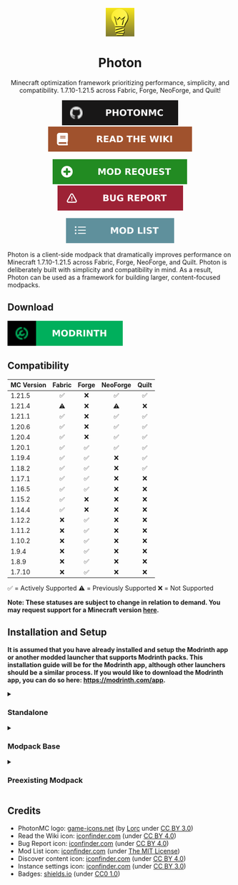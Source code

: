 <!--Head-->
<div align=center>

<img src="photon-logo.png"></img>

# Photon

Minecraft optimization framework prioritizing performance, simplicity, and compatibility. 1.7.10-1.21.5 across Fabric, Forge, NeoForge, and Quilt!

[![PhotonMC](github-link.svg)](https://github.com/RealWTBking/photon)
[![Read the Wiki](wiki-link.svg)](https://github.com/RealWTBking/photon/wiki)

[![Mod Request](modrequest-link.svg)](https://github.com/RealWTBking/photon/issues/new?template=mod-request.yml)
[![Bug Report](bugreport-link.svg)](https://github.com/RealWTBking/photon/issues/new?template=bug-report.yml)

[![Modlist](modlist-link.svg)](https://github.com/RealWTBking/photon/blob/main/MODLIST.md)

</div>

Photon is a client-side modpack that dramatically improves performance on Minecraft 1.7.10-1.21.5 across Fabric, Forge, NeoForge, and Quilt. Photon is deliberately built with simplicity and compatibility in mind. As a result, Photon can be used as a framework for building larger, content-focused modpacks.

<!--Download-->
## Download

[![Modrinth](modrinth-link.svg)](https://modrinth.com/modpack/phtn)

<!--Compatibility-->
## Compatibility

| MC Version | Fabric | Forge | NeoForge | Quilt |
|------------|:------:|:-----:|:--------:|:-----:|
| 1.21.5     |   ✅  |   ❌  |    ✅   |   ✅  |
| 1.21.4     |   ⚠️  |   ❌  |    ⚠️   |   ❌  |
| 1.21.1     |   ✅  |   ❌  |    ✅   |   ✅  |
| 1.20.6     |   ✅  |   ❌  |    ✅   |   ✅  |
| 1.20.4     |   ✅  |   ❌  |    ✅   |   ✅  |
| 1.20.1     |   ✅  |   ✅  |    ✅   |   ✅  |
| 1.19.4     |   ✅  |   ✅  |    ❌   |   ✅  |
| 1.18.2     |   ✅  |   ✅  |    ❌   |   ✅  |
| 1.17.1     |   ✅  |   ✅  |    ❌   |   ❌  |
| 1.16.5     |   ✅  |   ✅  |    ❌   |   ❌  |
| 1.15.2     |   ✅  |   ❌  |    ❌   |   ❌  |
| 1.14.4     |   ✅  |   ❌  |    ❌   |   ❌  |
| 1.12.2     |   ❌  |   ✅  |    ❌   |   ❌  |
| 1.11.2     |   ❌  |   ✅  |    ❌   |   ❌  |
| 1.10.2     |   ❌  |   ✅  |    ❌   |   ❌  |
| 1.9.4      |   ❌  |   ✅  |    ❌   |   ❌  |
| 1.8.9      |   ❌  |   ✅  |    ❌   |   ❌  |
| 1.7.10     |   ❌  |   ✅  |    ❌   |   ❌  |

✅ = Actively Supported
⚠️ = Previously Supported
❌ = Not Supported

**Note: These statuses are subject to change in relation to demand. You may request support for a Minecraft version [here](https://github.com/RealWTBking/photon/issues/new?template=version-request.yml).**

<!--Installation-->
## Installation and Setup

**It is assumed that you have already installed and setup the Modrinth app or another modded launcher that supports Modrinth packs. This installation guide will be for the Modrinth app, although other launchers should be a similar process. If you would like to download the Modrinth app, you can do so here: https://modrinth.com/app.**

<details>
    <summary><h3>Standalone</h3></summary>
    Installation guide for using Photon standalone without any additional mods or configuration.
    <h4>Downloading</h4>
    <ol>
        <li>Launch the Modrinth app</li>
        <li>Click the <code><img src="discover-content.png" style="vertical-align:middle; display:inline"> Discover content</code> icon on the left sidebar</li>
        <li>Search for <code>Photon</code> under <code>Modpacks</code></li>
        <li>Click on the <code><img src="photon-icon.png" style="vertical-align:middle; display:inline"> Photon Icon</code></li>
        <li>Navigate to <code>Versions</code></li>
        <li>Filter to your desired Modloader and Minecraft Version by using the <code>Platform</code> and <code>Game versions</code> dropdown menus</li>
        <li>Select the newest Photon release (First option)</li>
        <li>Click <code>Install</code></li>
    </ol>
    <h4>Updating</h4>
    <ol>
        <li>Select your Photon instance (<b>Don't click <code>Play</code></b>)</li>
        <li>Click the green <code>Update pack</code> option next to <code>Refresh</code></li>
        <li>Scroll until you find the newest release of Photon for <b>your desired modloader and Minecraft version</b> (If the newest choice for your modloader and MC version has a gray check next to it, you are up to date)</li>
        <li>Click the green, antiparallel <code>arrows icon</code> next to your chosen Photon release</li>
    </ol>
</details>

<details>
    <summary><h3>Modpack Base</h3></summary>
    Installation guide for using Photon as a base for your modpack (<b>not a guide on how to properly create a modpack</b>).
    <h4>Downloading</h4>
    <ol>
        <li>Launch the Modrinth app</li>
        <li>Click the <code><img src="discover-content.png" style="vertical-align:middle; display:inline"> Discover content</code> icon on the left sidebar</li>
        <li>Search for <code>Photon</code> under <code>Modpacks</code></li>
        <li>Click on the <code><img src="photon-icon.png" style="vertical-align:middle; display:inline"> Photon Icon</code></li>
        <li>Navigate to <code>Versions</code></li>
        <li>Filter to your desired Modloader and Minecraft Version by using the <code>Platform</code> and <code>Game versions</code> dropdown menus</li>
        <li>Select the newest Photon release (First option)</li>
        <li>Click <code>Install</code></li>
    </ol>
    <h4>Setup</h4>
    <ol>
        <li>Select your Photon instance (<b>Don't click <code>Play</code></b>)</li>
        <li>Click the <code><img src="instance-settings.png" style="vertical-align:middle; display:inline"> Instance settings</code> icon</li>
        <li>Select <code>Installation</code></li>
        <li>Click <code>Unlink instance</code></li>
        <li>Confirm to <code>Unlink instance</code></li>
        <li>You may use this instance as your own custom modpack</li>
    </ol>
    <h4>Updating</h4>
    <b>*Backup your modpack before updating Photon!*</b>
    <ol>
        <li>Perform the <code><b>Downloading</b></code> steps listed above for a new, temporary Photon instance</li>
        <li>Select the temporary Photon instance (<b>Don't click <code>Play</code></b>)</li>
        <li>Click the <code>ellipsis (three dots) menu</code> located next to the green <code>Play button</code></li>
        <li>Select <code>Open folder</code> and navigate to the new File Explorer window</li>
        <li>Copy the <code>config</code> and <code>mods</code> folders (highlight both by holding <code>Ctrl</code> and selecting each, and copy to clipboard by pressing <code>Ctrl + C</code>)</li>
        <li>Close the File Explorer window and navigate back to the Modrinth app</li>
        <li>Navigate to the modpack you are updating</li>
        <li>Click the <code>ellipsis (three dots) menu</code> located next to the green <code>Play button</code></li>
        <li>Select <code>Open folder</code> and navigate to the new File Explorer window</li>
        <li>Without selecting any of the subfolders/files, press <code>Ctrl + V</code> to merge to the <code>mods</code> and <code>config</code> folders (Select <code>Replace the files in the destination</code> to confirm the merging)</li>
        <li>You may delete the temporary Photon instance (located in <code><img src="instance-settings.png" style="vertical-align:middle; display:inline"> Instance settings</code>)</li>
    </ol>
</details>

<details>
    <summary><h3>Preexisting Modpack</h3></summary>
    Installation guide for using Photon in a preexisting modpack. <b>*Backup your modpack before incorporating Photon into it!*</b>
    <h4>Downloading</h4>
    <ol>
        <li>Launch the Modrinth app</li>
        <li>Click the <code><img src="discover-content.png" style="vertical-align:middle; display:inline"> Discover content</code> icon on the left sidebar</li>
        <li>Search for <code>Photon</code> under <code>Modpacks</code></li>
        <li>Click on the <code><img src="photon-icon.png" style="vertical-align:middle; display:inline"> Photon Icon</code></li>
        <li>Navigate to <code>Versions</code></li>
        <li>Filter to your desired Modloader and Minecraft Version by using the <code>Platform</code> and <code>Game versions</code> dropdown menus</li>
        <li>Select the newest Photon release (First option)</li>
        <li>Click <code>Install</code></li>
    </ol>
    <h4>Setup</h4>
    <ol>
        <li>Select the Photon instance (<b>Don't click <code>Play</code></b>)</li>
        <li>Click the <code>ellipsis (three dots) menu</code> located next to the green <code>Play button</code></li>
        <li>Select <code>Open folder</code> and navigate to the new File Explorer window</li>
        <li>Copy the <code>config</code> and <code>mods</code> folders (highlight both by holding <code>Ctrl</code> and selecting each, and copy to clipboard by pressing <code>Ctrl + C</code>)</li>
        <li>Close the File Explorer window and navigate back to the Modrinth app</li>
        <li>Navigate to the modpack you are incorporating Photon into</li>
        <li>Click the <code>ellipsis (three dots) menu</code> located next to the green <code>Play button</code></li>
        <li>Select <code>Open folder</code> and navigate to the new File Explorer window</li>
        <li>Without selecting any of the subfolders/files, press <code>Ctrl + V</code> to merge to the <code>mods</code> and <code>config</code> folders (Select <code>Replace the files in the destination</code> to confirm the merging)</li>
        <li>You may delete the Photon instance (located in <code><img src="instance-settings.png" style="vertical-align:middle; display:inline"> Instance settings</code>)</li>
    </ol>
    <h4>Updating</h4>
    <ol>
        <li>Perform the <code><b>Downloading</b></code> steps listed above for a new, temporary Photon instance</li>
        <li>Select the temporary Photon instance (<b>Don't click <code>Play</code></b>)</li>
        <li>Click the <code>ellipsis (three dots) menu</code> located next to the green <code>Play button</code></li>
        <li>Select <code>Open folder</code> and navigate to the new File Explorer window</li>
        <li>Copy the <code>config</code> and <code>mods</code> folders (highlight both by holding <code>Ctrl</code> and selecting each, and copy to clipboard by pressing <code>Ctrl + C</code>)</li>
        <li>Close the File Explorer window and navigate back to the Modrinth app</li>
        <li>Navigate to the modpack you are updating</li>
        <li>Click the <code>ellipsis (three dots) menu</code> located next to the green <code>Play button</code></li>
        <li>Select <code>Open folder</code> and navigate to the new File Explorer window</li>
        <li>Without selecting any of the subfolders/files, press <code>Ctrl + V</code> to merge to the <code>mods</code> and <code>config</code> folders (Select <code>Replace the files in the destination</code> to confirm the merging)</li>
        <li>You may delete the temporary Photon instance (located in <code><img src="instance-settings.png" style="vertical-align:middle; display:inline"> Instance settings</code>)</li>
    </ol>
</details>

<!--Credits -->
## Credits

<ul>
    <li>PhotonMC logo: <a href="https://game-icons.net">game-icons.net</a> (by <a href="https://lorcblog.blogspot.com/">Lorc</a> under <a href="https://creativecommons.org/licenses/by/3.0/">CC BY 3.0</a>)</li>
    <li>Read the Wiki icon: <a href="https://www.iconfinder.com/icons/8664950/book_education_icon">iconfinder.com</a> (under <a href="https://creativecommons.org/licenses/by/4.0/">CC BY 4.0</a>)</li>
    <li>Bug Report icon: <a href="https://www.iconfinder.com/icons/9104219/warning_danger_attention_caution_alert_icon">iconfinder.com</a> (under <a href="https://creativecommons.org/licenses/by/4.0/">CC BY 4.0</a>)</li>
    <li>Mod List icon: <a href="https://www.iconfinder.com/icons/9040475/list_ul_icon">iconfinder.com</a> (under <a href="https://opensource.org/license/MIT">The MIT License</a>)</li>
    <li>Discover content icon: <a href="https://www.iconfinder.com/icons/8666705/compass_icon">iconfinder.com</a> (under <a href="https://creativecommons.org/licenses/by/4.0/">CC BY 4.0</a>)</li>
    <li>Instance settings icon: <a href="https://www.iconfinder.com/icons/2849830/multimedia_options_setting_settings_gear_icon">iconfinder.com</a> (under <a href="https://creativecommons.org/licenses/by/3.0/">CC BY 3.0</a>)</li>
    <li>Badges: <a href="https://shields.io/">shields.io</a> (under <a href="https://creativecommons.org/publicdomain/zero/1.0/deed">CC0 1.0</a>)</li>
</ul>